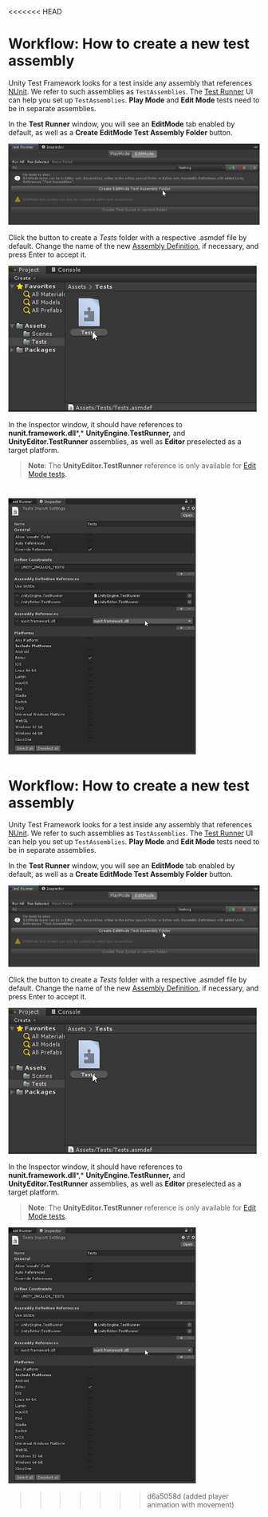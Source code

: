 <<<<<<< HEAD
# Workflow: **How to create a new test assembly** 

Unity Test Framework looks for a test inside any assembly that references [NUnit](http://www.nunit.org/). We refer to such assemblies as `TestAssemblies`. The [Test Runner](./getting-started.md) UI can help you set up `TestAssemblies`. **Play Mode** and **Edit Mode** tests need to be in separate assemblies.

In the **Test Runner** window, you will see an **EditMode** tab enabled by default, as well as a **Create EditMode Test Assembly Folder** button. 

![Test Runner window EditMode tab](./images/editmode-tab.png)

Click the button to create a *Tests* folder with a respective .asmdef file by default. Change the name of the new [Assembly Definition](https://docs.unity3d.com/Manual/ScriptCompilationAssemblyDefinitionFiles.html), if necessary, and press Enter to accept it.

![New Test folder and assembly file](./images/tests-folder-assembly.png)

In the Inspector window, it should have references to **nunit.framework.dll***,* **UnityEngine.TestRunner,** and **UnityEditor.TestRunner** assemblies, as well as **Editor** preselected as a target platform. 

> **Note**: The **UnityEditor.TestRunner** reference is only available for [Edit Mode tests](./edit-mode-vs-play-mode-tests.md#edit-mode-tests).

![Assembly definition import settings](./images/import-settings.png)
=======
# Workflow: **How to create a new test assembly** 

Unity Test Framework looks for a test inside any assembly that references [NUnit](http://www.nunit.org/). We refer to such assemblies as `TestAssemblies`. The [Test Runner](./getting-started.md) UI can help you set up `TestAssemblies`. **Play Mode** and **Edit Mode** tests need to be in separate assemblies.

In the **Test Runner** window, you will see an **EditMode** tab enabled by default, as well as a **Create EditMode Test Assembly Folder** button. 

![Test Runner window EditMode tab](./images/editmode-tab.png)

Click the button to create a *Tests* folder with a respective .asmdef file by default. Change the name of the new [Assembly Definition](https://docs.unity3d.com/Manual/ScriptCompilationAssemblyDefinitionFiles.html), if necessary, and press Enter to accept it.

![New Test folder and assembly file](./images/tests-folder-assembly.png)

In the Inspector window, it should have references to **nunit.framework.dll***,* **UnityEngine.TestRunner,** and **UnityEditor.TestRunner** assemblies, as well as **Editor** preselected as a target platform. 

> **Note**: The **UnityEditor.TestRunner** reference is only available for [Edit Mode tests](./edit-mode-vs-play-mode-tests.md#edit-mode-tests).

![Assembly definition import settings](./images/import-settings.png)
>>>>>>> d6a5058d (added player animation with movement)
